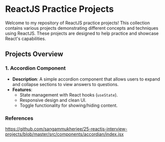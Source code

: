 # ReactJS Practice Projects

Welcome to my repository of ReactJS practice projects! This collection contains various projects demonstrating different concepts and techniques using ReactJS. These projects are designed to help practice and showcase React's capabilities.

## Projects Overview

### 1. Accordion Component
- **Description**: A simple accordion component that allows users to expand and collapse sections to view answers to questions.
- **Features**:
  - State management with React hooks (`useState`).
  - Responsive design and clean UI.
  - Toggle functionality for showing/hiding content.

### References
https://github.com/sangammukherjee/25-reactjs-interview-projects/blob/master/src/components/accordian/index.jsx

